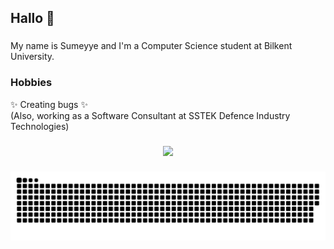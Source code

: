 <h2 align="left">Hallo 👋</h2>

###

<p align="left">My name is Sumeyye and I'm a Computer Science student at Bilkent University.</p>

###

<h3 align="left">Hobbies</h3>


<p align="left">✨ Creating bugs ✨<br>(Also, working as a Software Consultant at SSTEK Defence Industry Technologies)</p>

###

<div align="left">
</div>

###

<div align="center">
  <img src="https://profile-counter.glitch.me/smyy1001/count.svg?"  />
</div>

###

<img src="https://raw.githubusercontent.com/smyy1001/smyy1001/output/snake.svg" alt="Snake animation" />

###
